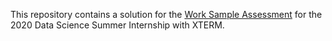This repository contains a solution for the [Work Sample Assessment](https://techpoint.formstack.com/forms/2020_class_of_xtern_work_sample_assessment) for the 2020 Data Science Summer Internship with XTERM. 
